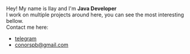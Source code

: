 Hey! My name is Ilay and I'm **Java Developer**  <br/>I work on multiple projects around here, you can see the most interesting bellow. </br>
Contact me here: 
* [telegram](https://t.me/iceshrimp)
* [conorspb@gmail.com](mailto:conorspb@gmail.com)
